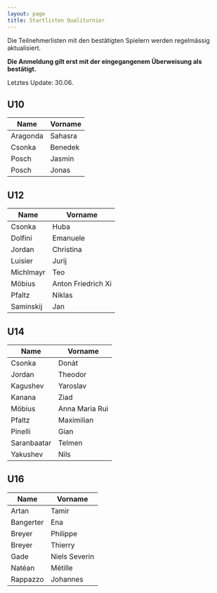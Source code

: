 ```yaml
---
layout: page
title: Startlisten Qualiturnier
---
```


Die Teilnehmerlisten mit den bestätigten Spielern werden regelmässig aktualisiert.

**Die Anmeldung gilt erst mit der eingegangenem Überweisung als bestätigt.**

Letztes Update: 30.06.

## U10

| Name     | Vorname |
|----------|---------|
| Aragonda | Sahasra |
| Csonka   | Benedek |
| Posch    | Jasmin  |
| Posch    | Jonas   |



## U12

| Name      | Vorname           |
|-----------|-------------------|
| Csonka    | Huba              |
| Dolfini   | Emanuele          |
| Jordan    | Christina         |
| Luisier   | Jurij             |
| Michlmayr | Teo               |
| Möbius    | Anton Friedrich Xi|
| Pfaltz    | Niklas            |
| Saminskij | Jan               |


## U14

| Name        | Vorname          |
|-------------|------------------|
| Csonka      | Donàt            |
| Jordan      | Theodor          |
| Kagushev    | Yaroslav         |
| Kanana      | Ziad             |
| Möbius      | Anna Maria Rui   |
| Pfaltz      | Maximilian       |
| Pinelli     | Gian             |
| Saranbaatar | Telmen           |
| Yakushev    | Nils             |


## U16

| Name       | Vorname        |
|------------|----------------|
| Artan      | Tamir          |
| Bangerter  | Ena            |
| Breyer     | Philippe       |
| Breyer     | Thierry        |
| Gade       | Niels Severin  |
| Natéan     | Métille        |
| Rappazzo   | Johannes       |



